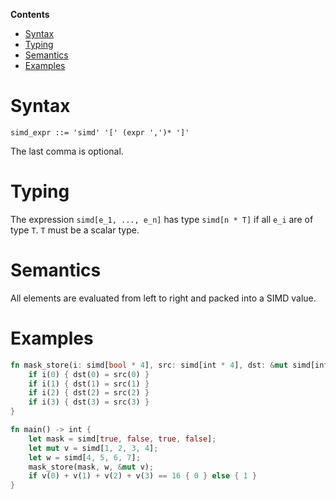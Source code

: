 <!-- START doctoc generated TOC please keep comment here to allow auto update -->
<!-- DON'T EDIT THIS SECTION, INSTEAD RE-RUN doctoc TO UPDATE -->
**Contents**

- [Syntax](#syntax)
- [Typing](#typing)
- [Semantics](#semantics)
- [Examples](#examples)

<!-- END doctoc generated TOC please keep comment here to allow auto update -->

# Syntax

```
simd_expr ::= 'simd' '[' (expr ',')* ']'
```

The last comma is optional.

# Typing

The expression ```simd[e_1, ..., e_n]``` has type ```simd[n * T]``` if all ```e_i``` are of type ```T```. 
```T``` must be a scalar type.

# Semantics

All elements are evaluated from left to right and packed into a SIMD value.

# Examples

```rust
fn mask_store(i: simd[bool * 4], src: simd[int * 4], dst: &mut simd[int * 4]) -> () {
    if i(0) { dst(0) = src(0) }
    if i(1) { dst(1) = src(1) }
    if i(2) { dst(2) = src(2) }
    if i(3) { dst(3) = src(3) }
}

fn main() -> int {
    let mask = simd[true, false, true, false];
    let mut v = simd[1, 2, 3, 4];
    let w = simd[4, 5, 6, 7];
    mask_store(mask, w, &mut v);
    if v(0) + v(1) + v(2) + v(3) == 16 { 0 } else { 1 }
}
```
